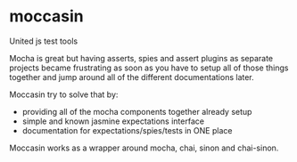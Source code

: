 # moccasin
United js test tools

Mocha is great but having asserts, spies and assert plugins as separate projects became frustrating
as soon as you have to setup all of those things together and jump around all of the different documentations later.

Moccasin try to solve that by:
- providing all of the mocha components together already setup
- simple and known jasmine expectations interface
- documentation for expectations/spies/tests in ONE place

Moccasin works as a wrapper around mocha, chai, sinon and chai-sinon.
